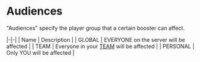 # Audiences

"Audiences" specify the player group that a certain booster can affect.

|-|-|
| Name | Description |
| GLOBAL | EVERYONE on the server will be affected |
| TEAM | Everyone in your [TEAM](AxBoosters-Supported-Plugins.md) will be affected |
| PERSONAL | Only YOU will be affected |